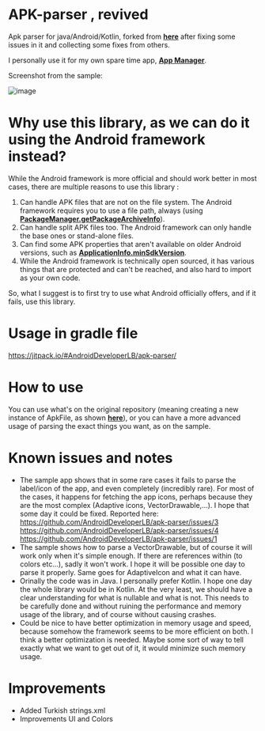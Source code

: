 # APK-parser , revived

Apk parser for java/Android/Kotlin, forked from **[here](https://github.com/hsiafan/apk-parser)** after fixing some issues in it and collecting some fixes from others.

I personally use it for my own spare time app, **[App Manager](https://play.google.com/store/apps/details?id=com.lb.app_manager)**.

Screenshot from the sample:

![image]([https://user-images.githubusercontent.com/screenshot.png](https://github.com/melihcanndemir/apk-parser/blob/master/screenshot.png))

# Why use this library, as we can do it using the Android framework instead?

While the Android framework is more official and should work better in most cases, there are multiple reasons to use this library :
 
1. Can handle APK files that are not on the file system. The Android framework requires you to use a file path, always (using **[PackageManager.getPackageArchiveInfo](https://developer.android.com/reference/android/content/pm/PackageManager#getPackageArchiveInfo(java.lang.String,%20int))**). 
2. Can handle split APK files too. The Android framework can only handle the base ones or stand-alone files.
3. Can find some APK properties that aren't available on older Android versions, such as **[ApplicationInfo.minSdkVersion](https://developer.android.com/reference/android/content/pm/ApplicationInfo#minSdkVersion)**.
4. While the Android framework is technically open sourced, it has various things that are protected and can't be reached, and also hard to import as your own code.

So, what I suggest is to first try to use what Android officially offers, and if it fails, use this library.

# Usage in gradle file

https://jitpack.io/#AndroidDeveloperLB/apk-parser/

# How to use

You can use what's on the original repository (meaning creating a new instance of ApkFile, as shown **[here](https://github.com/hsiafan/apk-parser#usage)**), or you can have a more advanced usage of parsing the exact things you want, as on the sample.

# Known issues and notes

- The sample app shows that in some rare cases it fails to parse the label/icon of the app, and even completely (incredibly rare). For most of the cases, it happens for fetching the app icons, perhaps because they are the most complex (Adaptive icons, VectorDrawable,...). I hope that some day it could be fixed. Reported here: https://github.com/AndroidDeveloperLB/apk-parser/issues/3 https://github.com/AndroidDeveloperLB/apk-parser/issues/4 https://github.com/AndroidDeveloperLB/apk-parser/issues/1
- The sample shows how to parse a VectorDrawable, but of course it will work only when it's simple enough. If there are references within (to colors etc...), sadly it won't work. I hope it will be possible one day to parse it properly. Same goes for AdaptiveIcon and what it can have.
- Orinally the code was in Java. I personally prefer Kotlin. I hope one day the whole library would be in Kotlin. At the very least, we should have a clear understanding for what is nullable and what is not. This needs to be carefully done and without ruining the performance and memory usage of the library, and of course without causing crashes.
- Could be nice to have better optimization in memory usage and speed, because somehow the framework seems to be more efficient on both. I think a better optimization is needed. Maybe some sort of way to tell 
exactly what we want to get out of it, it would minimize such memory usage.

# Improvements

- Added Turkish strings.xml
- Improvements UI and Colors
